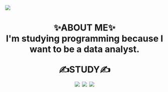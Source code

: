 <img src="https://capsule-render.vercel.app/api?type=wave&color=auto&height=300&section=header&text=💕Dasom%20Lee💕&fontSize=90" />


<h1 align='center'>
✨ABOUT ME✨</br>
I'm studying programming because I want to be a data analyst.  


✍STUDY✍  
<img src="https://img.shields.io/badge/Python-3766AB?style=flat-square&logo=Python&logoColor=white"/></a>
<img src="https://img.shields.io/badge/R-276DC3?style=flat-square&logo=Python&logoColor=white"/></a>
<img src="https://img.shields.io/badge/MySQL-4479A1?style=flat-square&logo=Python&logoColor=white"/></a>
</h1>

<!--
**somidaaa/somidaaa** is a ✨ _special_ ✨ repository because its `README.md` (this file) appears on your GitHub profile.


